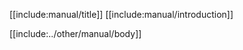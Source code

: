[[include:manual/title]]
[[include:manual/introduction]]

[//]: nest_next_###
[[include:../other/manual/body]]

[//]: clear_top_level
